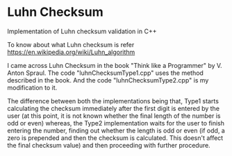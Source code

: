 # Luhn Checksum

Implementation of Luhn checksum validation in C++

To know about what Luhn checksum is refer https://en.wikipedia.org/wiki/Luhn_algorithm

I came across Luhn Checksum in the book "Think like a Programmer" by V. Anton Spraul.
The code "luhnChecksumType1.cpp" uses the method described in the book.
And the code "luhnChecksumType2.cpp" is my modification to it.

The difference between both the implementations being that, Type1 starts calculating the checksum immediately after the first digit is entered by the user (at this point, it is not known whether the final length of the number is odd or even) whereas, the Type2 implementation waits for the user to finish entering the number, finding out whether the length is odd or even (if odd, a zero is prepended and then the checksum is calculated. This doesn't affect the final checksum value) and then proceeding with further procedure. 
